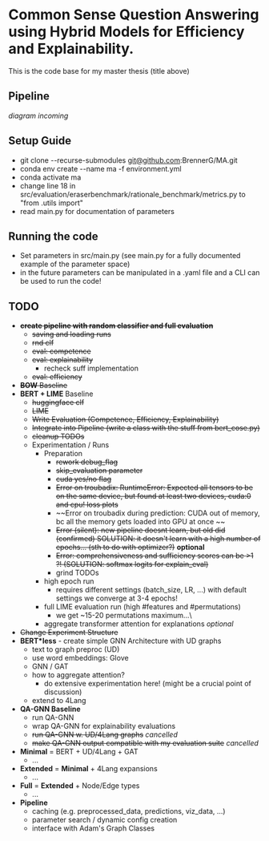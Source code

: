 # Common Sense Question Answering using Hybrid Models for Efficiency and Explainability.
This is the code base for my master thesis (title above)

## Pipeline
_diagram incoming_

## Setup Guide
- git clone --recurse-submodules git@github.com:BrennerG/MA.git
- conda env create --name ma -f environment.yml
- conda activate ma
- change line 18 in src/evaluation/eraserbenchmark/rationale_benchmark/metrics.py to "from .utils import"
- read main.py for documentation of parameters

## Running the code
- Set parameters in src/main.py (see main.py for a fully documented example of the parameter space)
- in the future parameters can be manipulated in a .yaml file and a CLI can be used to run the code!

## TODO
* ~~__create pipeline with random classifier and full evaluation__~~
  - ~~saving and loading runs~~
  - ~~rnd clf~~
  - ~~eval: competence~~
  - ~~eval: explainability~~
    - recheck suff implementation
  - ~~eval: efficiency~~
* ~~__BOW__ Baseline~~
* __BERT + LIME__ Baseline
  - ~~huggingface clf~~
  - ~~LIME~~
  - ~~Write Evaluation (Competence, Efficiency, Explainability)~~
  - ~~Integrate into Pipeline (write a class with the stuff from bert_cose.py)~~
  - ~~cleanup TODOs~~
  - Experimentation / Runs
    - Preparation
      - ~~rework debug_flag~~
      - ~~skip_evaluation parameter~~
      - ~~cuda yes/no flag~~
      - ~~Error on troubadix: RuntimeError: Expected all tensors to be on the same device, but found at least two devices, cuda:0 and cpu! loss plots~~
      - ~~Error on troubadix during prediction: CUDA out of memory, bc all the memory gets loaded into GPU at once ~~
      - ~~Error (silent): new pipeline doesnt learn, but old did (confirmed) SOLUTION: it doesn't learn with a high number of epochs... (sth to do with optimizer?)~~ __optional__
      - ~~Error: comprehensiveness and sufficiency scores can be >1 ?! (SOLUTION: softmax logits for explain_eval)~~
      - grind TODOs
    - high epoch run 
      - requires different settings (batch_size, LR, ...) with default settings we converge at 3-4 epochs!
    - full LIME evaluation run (high #features and #permutations)
      - we get ~15-20 permutations maximum...\
    - aggregate transformer attention for explanations _optional_
* ~~Change Experiment Structure~~
* __BERT*less__ - create simple GNN Architecture with UD graphs
  - text to graph preproc (UD)
  - use word embeddings: Glove
  - GNN / GAT
  - how to aggregate attention?
    - do extensive experimentation here! (might be a crucial point of discussion)
  - extend to 4Lang
* __QA-GNN Baseline__
  - run QA-GNN
  - wrap QA-GNN for explainability evaluations
  - ~~run QA-GNN w. UD/4Lang graphs~~ _cancelled_
  - ~~make QA-GNN output compatible with my evaluation suite~~ _cancelled_
* __Minimal__ = BERT + UD/4Lang + GAT
  - ...
* __Extended__ = __Minimal__ + 4Lang expansions 
  - ...
* __Full__ = __Extended__ + Node/Edge types
  - ...
* __Pipeline__
  - caching (e.g. preprocessed_data, predictions, viz_data, ...)
  - parameter search / dynamic config creation
  - interface with Adam's Graph Classes